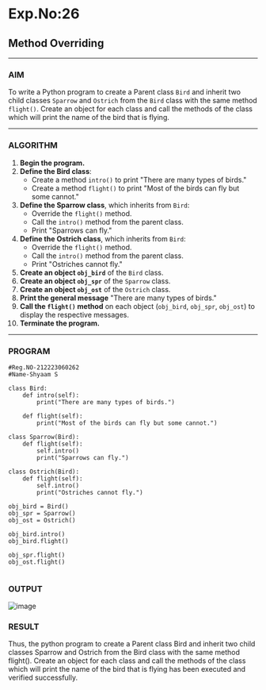 # Exp.No:26  
## Method Overriding

---

### AIM  
To write a Python program to create a Parent class `Bird` and inherit two child classes `Sparrow` and `Ostrich` from the `Bird` class with the same method `flight()`. Create an object for each class and call the methods of the class which will print the name of the bird that is flying.

---

### ALGORITHM

1. **Begin the program.**
2. **Define the Bird class**:
   - Create a method `intro()` to print "There are many types of birds."
   - Create a method `flight()` to print "Most of the birds can fly but some cannot."
3. **Define the Sparrow class**, which inherits from `Bird`:
   - Override the `flight()` method.
   - Call the `intro()` method from the parent class.
   - Print "Sparrows can fly."
4. **Define the Ostrich class**, which inherits from `Bird`:
   - Override the `flight()` method.
   - Call the `intro()` method from the parent class.
   - Print "Ostriches cannot fly."
5. **Create an object `obj_bird`** of the `Bird` class.
6. **Create an object `obj_spr`** of the `Sparrow` class.
7. **Create an object `obj_ost`** of the `Ostrich` class.
8. **Print the general message** "There are many types of birds."
9. **Call the `flight()` method** on each object (`obj_bird`, `obj_spr`, `obj_ost`) to display the respective messages.
10. **Terminate the program.**

---

### PROGRAM

```
#Reg.NO-212223060262
#Name-Shyaam S

class Bird:
    def intro(self):
        print("There are many types of birds.")

    def flight(self):
        print("Most of the birds can fly but some cannot.")

class Sparrow(Bird):
    def flight(self):
        self.intro()
        print("Sparrows can fly.")

class Ostrich(Bird):
    def flight(self):
        self.intro()
        print("Ostriches cannot fly.")

obj_bird = Bird()
obj_spr = Sparrow()
obj_ost = Ostrich()

obj_bird.intro()
obj_bird.flight()

obj_spr.flight()
obj_ost.flight()


```

### OUTPUT
![image](https://github.com/user-attachments/assets/65b377cc-91d2-4982-8168-e32a79682f6b)


### RESULT
Thus, the python program to create a Parent class Bird and inherit two child classes Sparrow and Ostrich from the Bird class with the same method flight(). Create an object for each class and call the methods of the class which will print the name of the bird that is flying has been executed and verified successfully.
